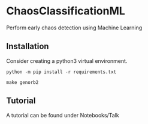 # ChaosClassificationML
Perform early chaos detection using Machine Learning

## Installation
Consider creating a python3 virtual environment.

`python -m pip install -r requirements.txt`

`make genorb2`

## Tutorial
A tutorial can be found under Notebooks/Talk
